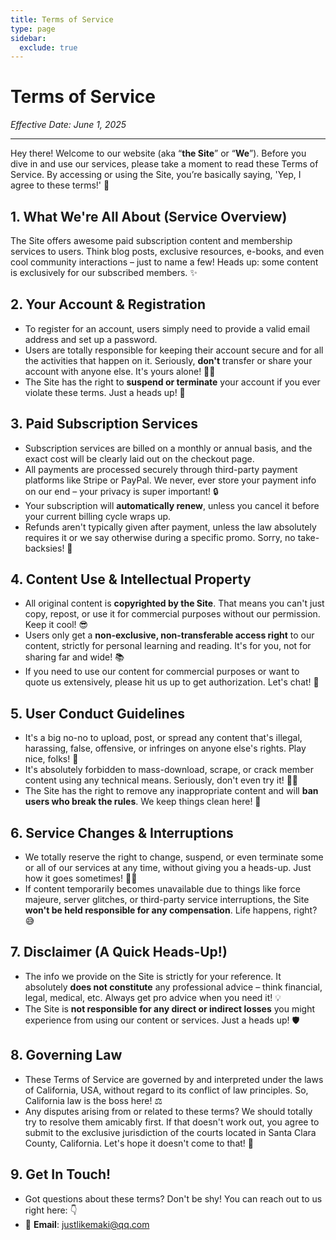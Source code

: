 ```yaml
---
title: Terms of Service
type: page
sidebar:
  exclude: true
---
```

# Terms of Service

*Effective Date: June 1, 2025*

---

Hey there! Welcome to our website (aka “**the Site**” or “**We**”). Before you dive in and use our services, please take a moment to read these Terms of Service. By accessing or using the Site, you’re basically saying, 'Yep, I agree to these terms!' 🤝

## 1. What We're All About (Service Overview)
The Site offers awesome paid subscription content and membership services to users. Think blog posts, exclusive resources, e-books, and even cool community interactions – just to name a few! Heads up: some content is exclusively for our subscribed members. ✨

## 2. Your Account & Registration
- To register for an account, users simply need to provide a valid email address and set up a password.
- Users are totally responsible for keeping their account secure and for all the activities that happen on it. Seriously, **don't** transfer or share your account with anyone else. It's yours alone! 🙅‍♀️
- The Site has the right to **suspend or terminate** your account if you ever violate these terms. Just a heads up! 🚨

## 3. Paid Subscription Services
- Subscription services are billed on a monthly or annual basis, and the exact cost will be clearly laid out on the checkout page.
- All payments are processed securely through third-party payment platforms like Stripe or PayPal. We never, ever store your payment info on our end – your privacy is super important! 🔒
- Your subscription will **automatically renew**, unless you cancel it before your current billing cycle wraps up.
- Refunds aren't typically given after payment, unless the law absolutely requires it or we say otherwise during a specific promo. Sorry, no take-backsies! 💸

## 4. Content Use & Intellectual Property
- All original content is **copyrighted by the Site**. That means you can't just copy, repost, or use it for commercial purposes without our permission. Keep it cool! 😎
- Users only get a **non-exclusive, non-transferable access right** to our content, strictly for personal learning and reading. It's for you, not for sharing far and wide! 📚
- If you need to use our content for commercial purposes or want to quote us extensively, please hit us up to get authorization. Let's chat! 📧

## 5. User Conduct Guidelines
- It's a big no-no to upload, post, or spread any content that's illegal, harassing, false, offensive, or infringes on anyone else's rights. Play nice, folks! 🚫
- It's absolutely forbidden to mass-download, scrape, or crack member content using any technical means. Seriously, don't even try it! 🙅‍♂️
- The Site has the right to remove any inappropriate content and will **ban users who break the rules**. We keep things clean here! 🧹

## 6. Service Changes & Interruptions
- We totally reserve the right to change, suspend, or even terminate some or all of our services at any time, without giving you a heads-up. Just how it goes sometimes! 🤷‍♀️
- If content temporarily becomes unavailable due to things like force majeure, server glitches, or third-party service interruptions, the Site **won't be held responsible for any compensation**. Life happens, right? 😅

## 7. Disclaimer (A Quick Heads-Up!)
- The info we provide on the Site is strictly for your reference. It absolutely **does not constitute** any professional advice – think financial, legal, medical, etc. Always get pro advice when you need it! 💡
- The Site is **not responsible for any direct or indirect losses** you might experience from using our content or services. Just a heads up! 🛡️

## 8. Governing Law
- These Terms of Service are governed by and interpreted under the laws of California, USA, without regard to its conflict of law principles. So, California law is the boss here! ⚖️
- Any disputes arising from or related to these terms? We should totally try to resolve them amicably first. If that doesn't work out, you agree to submit to the exclusive jurisdiction of the courts located in Santa Clara County, California. Let's hope it doesn't come to that! 🙏

## 9. Get In Touch!
- Got questions about these terms? Don't be shy! You can reach out to us right here: 👇
- 📧 **Email**: [justlikemaki@qq.com](mailto:justlikemaki@qq.com)